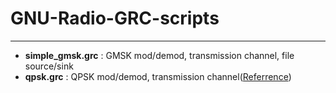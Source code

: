 # GNU-Radio-GRC-scripts

------------

- **simple_gmsk.grc** : GMSK mod/demod, transmission channel, file source/sink
- **qpsk.grc** : QPSK mod/demod, transmission channel([Referrence](https://wiki.gnuradio.org/index.php/Guided_Tutorial_PSK_Demodulation "Referrence"))
